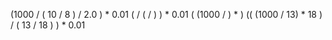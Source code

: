 (1000 /  ( 10 / 8 ) / 2.0 ) * 0.01
(<score> /  ( <missed> / <recieved> ) ) * 0.01
( (1000 / <requested>) * <payed> )
(( (1000 / 13) * 18 ) /  ( 13 / 18 ) ) * 0.01
